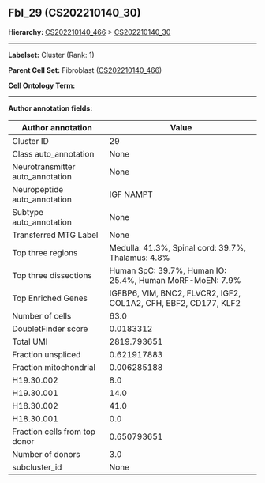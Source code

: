 ## Fbl_29 (CS202210140_30)
<b>Hierarchy: </b>
[CS202210140_466](https://purl.brain-bican.org/taxonomy/CS202210140#CS202210140_466) >
[CS202210140_30](https://purl.brain-bican.org/taxonomy/CS202210140#CS202210140_30)

---


**Labelset:** Cluster (Rank: 1)

**Parent Cell Set:** Fibroblast ([CS202210140_466](https://purl.brain-bican.org/taxonomy/CS202210140#CS202210140_466))



**Cell Ontology Term:** 

[MARKER GENES.]: #


---

[TRANSFERRED ANNOTATIONS.]: #


[AUTHOR ANNOTATION FIELDS.]: #


**Author annotation fields:**

| Author annotation | Value |
|-------------------|-------|
|Cluster ID|29|
|Class auto_annotation|None|
|Neurotransmitter auto_annotation|None|
|Neuropeptide auto_annotation|IGF NAMPT|
|Subtype auto_annotation|None|
|Transferred MTG Label|None|
|Top three regions|Medulla: 41.3%, Spinal cord: 39.7%, Thalamus: 4.8%|
|Top three dissections|Human SpC: 39.7%, Human IO: 25.4%, Human MoRF-MoEN: 7.9%|
|Top Enriched Genes|IGFBP6, VIM, BNC2, FLVCR2, IGF2, COL1A2, CFH, EBF2, CD177, KLF2|
|Number of cells|63.0|
|DoubletFinder score|0.0183312|
|Total UMI|2819.793651|
|Fraction unspliced|0.621917883|
|Fraction mitochondrial|0.006285188|
|H19.30.002|8.0|
|H19.30.001|14.0|
|H18.30.002|41.0|
|H18.30.001|0.0|
|Fraction cells from top donor|0.650793651|
|Number of donors|3.0|
|subcluster_id|None|
